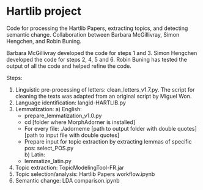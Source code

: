 # Hartlib project

Code for processing the Hartlib Papers, extracting topics, and detecting semantic change. Collaboration between Barbara McGillivray, Simon Hengchen, and Robin Buning.

Barbara McGillivray developed the code for steps 1 and 3. Simon Hengchen developed the code for steps 2, 4, 5 and 6. Robin Buning has tested the output of all the code and helped refine the code.



Steps:

1) Linguistic pre-processing of letters: clean_letters_v1.7.py. The script for cleaning the texts was adapted from an original script by Miguel Won.
2) Language identification: langid-HARTLIB.py
3) Lemmatization:
  a) English: 
    - prepare_lemmatization_v1.0.py
    - cd [folder where MorphAdorner is installed]
    - For every file:
      ./adorneme [path to output folder with double quotes] [path to input file with double quotes]
    - Prepare input for topic extraction by extracting lemmas of specific pos: select_POS.py  
  b) Latin: 
    - lemmatize_latin.py
4) Topic extraction: TopicModelingTool-FR.jar
5) Topic selection/analysis: Hartlib Papers workflow.ipynb
6) Semantic change: LDA comparison.ipynb

